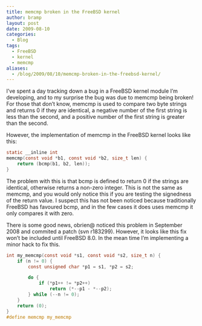 ```yaml
---
title: memcmp broken in the FreeBSD kernel
author: bramp
layout: post
date: 2009-08-10
categories:
  - Blog
tags:
  - FreeBSD
  - kernel
  - memcmp
aliases:
  - /blog/2009/08/10/memcmp-broken-in-the-freebsd-kernel/
---
```

I&#8217;ve spent a day tracking down a bug in a FreeBSD kernel module I&#8217;m developing, and to my surprise the bug was due to memcmp being broken! For those that don&#8217;t know, memcmp is used to compare two byte strings and returns 0 if they are identical, a negative number of the first string is less than the second, and a positive number of the first string is greater than the second.

However, the implementation of memcmp in the FreeBSD kernel looks like this:

```c
static __inline int
memcmp(const void *b1, const void *b2, size_t len) {
    return (bcmp(b1, b2, len));
}
```

The problem with this is that bcmp is defined to return 0 if the strings are identical, otherwise returns a non-zero integer. This is not the same as memcmp, and you would only notice this if you are testing the signedness of the return value. I suspect this has not been noticed because traditionally FreeBSD has favoured bcmp, and in the few cases it does uses memcmp it only compares it with zero.

There is some good news, obrien@ noticed this problem in September 2008 and commited a patch (svn r183299). However, it looks like this fix won&#8217;t be included until FreeBSD 8.0. In the mean time I&#8217;m implementing a minor hack to fix this.

```c
int my_memcmp(const void *s1, const void *s2, size_t n) {
	if (n != 0) {
		const unsigned char *p1 = s1, *p2 = s2;

		do {
			if (*p1++ != *p2++)
				return (*--p1 - *--p2);
		} while (--n != 0);
	}
	return (0);
}
#define memcmp my_memcmp
```
